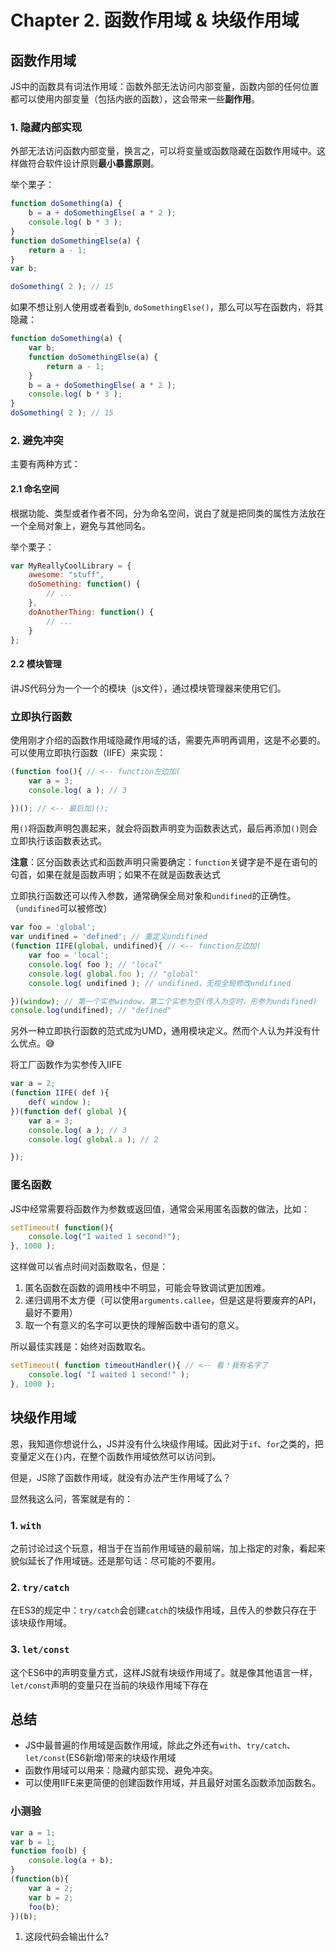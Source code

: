 # Chapter 2. 函数作用域 & 块级作用域

## 函数作用域

JS中的函数具有词法作用域：函数外部无法访问内部变量，函数内部的任何位置都可以使用内部变量（包括内嵌的函数），这会带来一些**副作用**。

### 1. 隐藏内部实现

外部无法访问函数内部变量，换言之，可以将变量或函数隐藏在函数作用域中。这样做符合软件设计原则**最小暴露原则**。

举个栗子：

```javascript
function doSomething(a) {
	b = a + doSomethingElse( a * 2 );
	console.log( b * 3 );
}
function doSomethingElse(a) {
	return a - 1;
}
var b;

doSomething( 2 ); // 15
```

如果不想让别人使用或者看到`b`, `doSomethingElse()`，那么可以写在函数内，将其隐藏：

```javascript
function doSomething(a) {
    var b;
    function doSomethingElse(a) {
    	return a - 1;
    }
	b = a + doSomethingElse( a * 2 );
	console.log( b * 3 );
}
doSomething( 2 ); // 15
```

### 2. 避免冲突

主要有两种方式：

#### 2.1 命名空间

根据功能、类型或者作者不同，分为命名空间，说白了就是把同类的属性方法放在一个全局对象上，避免与其他同名。

举个栗子：

```javascript
var MyReallyCoolLibrary = {
	awesome: "stuff",
	doSomething: function() {
		// ...
	},
	doAnotherThing: function() {
		// ...
	}
};
```

#### 2.2 模块管理

讲JS代码分为一个一个的模块（js文件），通过模块管理器来使用它们。

### 立即执行函数

使用刚才介绍的函数作用域隐藏作用域的话，需要先声明再调用，这是不必要的。可以使用立即执行函数（IIFE）来实现：

```javascript
(function foo(){ // <-- function左边加(
	var a = 3;
	console.log( a ); // 3

})(); // <-- 最后加)();
```

用`()`将函数声明包裹起来，就会将函数声明变为函数表达式，最后再添加`()`则会立即执行该函数表达式。

**注意**：区分函数表达式和函数声明只需要确定：`function`关键字是不是在语句的句首，如果在就是函数声明；如果不在就是函数表达式

立即执行函数还可以传入参数，通常确保全局对象和`undifined`的正确性。（`undifined`可以被修改）

```javascript
var foo = 'global';
var undifined = 'defined'; // 重定义undifined
(function IIFE(global, undifined){ // <-- function左边加(
	var foo = 'local';
    console.log( foo ); // "local"
    console.log( global.foo ); // "global"
	console.log( undifined ); // undifined，无视全局修改undifined

})(window); // 第一个实参window，第二个实参为空(传入为空时，形参为undifined)
console.log(undifined); // "defined"
```

另外一种立即执行函数的范式成为UMD，通用模块定义。然而个人认为并没有什么优点。😅

将工厂函数作为实参传入IIFE

```javascript
var a = 2;
(function IIFE( def ){
	def( window );
})(function def( global ){
	var a = 3;
	console.log( a ); // 3
	console.log( global.a ); // 2

});
```

### 匿名函数

JS中经常需要将函数作为参数或返回值，通常会采用匿名函数的做法，比如：

```javascript
setTimeout( function(){
	console.log("I waited 1 second!");
}, 1000 );
```

这样做可以省点时间对函数取名，但是：

1. 匿名函数在函数的调用栈中不明显，可能会导致调试更加困难。
2. 递归调用不太方便（可以使用`arguments.callee`，但是这是将要废弃的API，最好不要用）
3. 取一个有意义的名字可以更快的理解函数中语句的意义。

所以最佳实践是：始终对函数取名。

```javascript
setTimeout( function timeoutHandler(){ // <-- 看！我有名字了
	console.log( "I waited 1 second!" );
}, 1000 );
```

## 块级作用域

恩，我知道你想说什么，JS并没有什么块级作用域。因此对于`if`、`for`之类的，把变量定义在`{}`内，在整个函数作用域依然可以访问到。

但是，JS除了函数作用域，就没有办法产生作用域了么？

显然我这么问，答案就是有的：

### 1. `with`

之前讨论过这个玩意，相当于在当前作用域链的最前端，加上指定的对象，看起来貌似延长了作用域链。还是那句话：尽可能的不要用。

### 2. `try/catch`

在ES3的规定中：`try/catch`会创建`catch`的块级作用域，且传入的参数只存在于该块级作用域。

### 3. `let/const`

这个ES6中的声明变量方式，这样JS就有块级作用域了。就是像其他语言一样，`let/const`声明的变量只在当前的块级作用域下存在


## 总结

- JS中最普遍的作用域是函数作用域，除此之外还有`with`、`try/catch`、`let/const`(ES6新增)带来的块级作用域
- 函数作用域可以用来：隐藏内部实现、避免冲突。
- 可以使用IIFE来更简便的创建函数作用域，并且最好对匿名函数添加函数名。

### 小测验

```javascript
var a = 1;
var b = 1;
function foo(b) {
    console.log(a + b);
}
(function(b){
    var a = 2;
    var b = 2;
    foo(b);
})(b);
```

1. 这段代码会输出什么?
